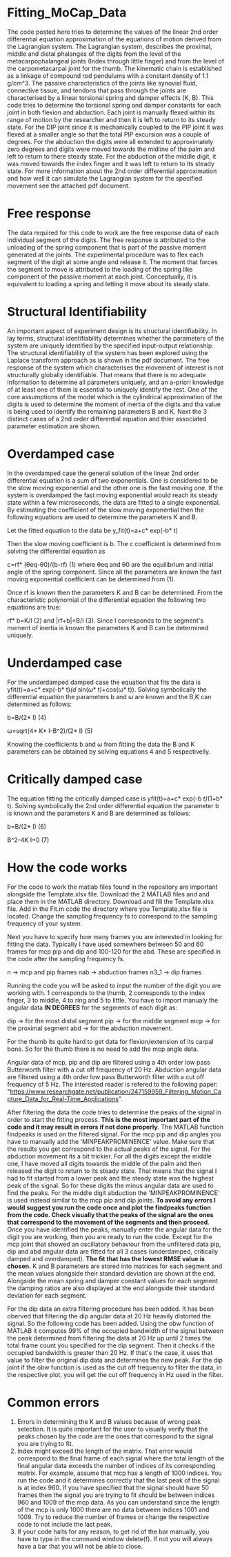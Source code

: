 # Fitting_MoCap_Data

The code posted here tries to determine the values of the linear 2nd order differential equation approximation of the equations of motion derived from the Lagrangian system. The Lagrangian
system, describes the proximal, middle and distal phalanges of the digits from the level of the metacarpophalangeal joints (Index through little finger) and from the level of the carpometacarpal joint
for the thumb. The kinematic chain is established as a linkage of compound rod pendulums with a constant density of 1.1 g/cm^3. The passive characteristics of the joints like synovial fluid, connective tissue, and tendons that pass through the joints are characterised by a linear torsional spring and damper effects (K, B). 
This code tries to determine the torsional spring and damper constants for each joint in both flexion and abduction. Each joint is manually flexed within its range of motion by the researcher and then it is left to return to its steady state. For the DIP joint since it is mechanically coupled to the PIP joint it was flexed at a smaller angle so that the total PIP excursion was a couple of degrees. For the abduction the digits were all extended to approximately zero degrees and digits were moved towards the midline of the palm and left to return to there steady state. For the abduction of the middle digit, it was moved towards the index finger and it was left to return to its steady state. For more information about the 2nd order differential approximation and how well it can simulate the Lagrangian system for the specified movement see the attached pdf document.

# Free response

The data required for this code to work are the free response data of each individual segment of the digits. The free response is attributed to the unloading of the spring component that is part of the passive moment generated at the joints. The experimental procedure was to flex each segment of the digit at some angle and release it. The moment that forces the segment to move is attributed to the loading of the spring like component of the passive moment at each joint. Conceptually, it is equivalent to loading a spring and letting it move about its steady state. 

# Structural Identifiability

An important aspect of experiment design is its structural identifiability. In lay terms, structural identifiability determines whether the parameters of the system are uniquely identified by the specified input-output relationship. The structural identifiability of the system has been explored using the Laplace transform approach as is shown in the pdf document. The free response of the system which characterises the movement of interest is not structurally globally identifiable. That means that there is no adequate information to determine all parameters uniquely, and an a-priori knowledge of at least one of them is essential to uniquely identify the rest. One of the core assumptions of the model which is the cylindrical approximation of the digits is used to determine the moment of inertia of the digits and tha value is being used to identify the remaining parameters B and K. Next the 3 distinct cases of a 2nd order differential equation and thier associated parameter estimation are shown. 

# Overdamped case

In the overdamped case the general solution of the linear 2nd order differential equation is a sum of two exponentials. One is considered to be the slow moving exponential and the other one is the fast moving one. If the system is overdamped the fast moving exponential would reach its steady state within a few microseconds, the data are fitted to a single exponential. By estimating the coefficient of the slow moving exponential then the following equations are used to determine the parameters K and B.

Let the fitted equation to the data be y_fit(t)=a+c* exp(-b* t)

Then the slow moving coefficient is b. The c coefficient is determined from solving the differential equation as

c=rf* (θeq-θ0)/(b-rf) (1)
where θeq and θ0 are the equilibrium and initial angle of the spring component. Since all the parameters are known the fast moving exponential coefficient can be determined from (1).

Once rf is known then the parameters K and B can be determined. From the characteristic polynomial of the differential equation the following two equations are true:

rf* b=K/I (2) and |rf+b|=B/I (3). Since I corresponds to the segment's moment of inertia is known the parameters K and B can be determined uniquely.

# Underdamped case

For the underdamped damped case the equation that fits the data is yfit(t)=a+c* exp(-b* t)*(d* sin(ω* t)+cos(ω* t)). Solving symbolically the differential equation the parameters b and ω are known and the B,K can determined as follows:

b=B/(2* I) (4)

ω=sqrt(4* K* I-B^2)/(2* I) (5)

Knowing the coefficients b and ω from fitting the data the B and K parameters can be obtained by solving equations 4 and 5 respectivelly.

# Critically damped case

The equation fitting the critically damped case is yfit(t)=a+c* exp(-b *t)*(1+b* t). Solving symbolically the 2nd order differential equation the parameter b is known and the parameters K and B are determined as follows:

b=B/(2* I) (6)

B^2-4*K* I=0 (7)

# How the code works

For the code to work the matlab files found in the repository are important alongside the Template.xlsx file. Download the 2 MATLAB files and and place them in the MATLAB directory. Download and fill the Template.xlsx file. Add in the Fit.m code the directory where you Template.xlsx file is located. Change the sampling frequency fs to correspond to the sampling frequency of your system. 

Next you have to specify how many frames you are interested in looking for fitting the data. Typically I have used somewhere between 50 and 60 frames for mcp pip and dip and 100-120 for the abd. These are specified in the code after the sampling frequency fs.

n -> mcp and pip frames
nab -> abduction frames
n3_1 -> dip frames

Running the code you will be asked to input the number of the digit you are working with. 1 corresponds to the thumb, 2 corresponds to the index finger, 3 to middle, 4 to ring and 5 to little. You have to import manualy the angular data **IN DEGREES** for the segments of each digit as:

dip -> for the most distal segment
pip -> for the middle segment
mcp -> for the proximal segment
abd -> for the abduction movement.

For the thumb its quite hard to get data for flexion/extension of its carpal bone. So for the thumb there is no need to add the mcp angle data. 

Angular data of mcp, pip and dip are filtered using a 4th order low pass Butterworth filter with a cut off frequency of 20 Hz. Abduction angular data are filtered using a 4th order low pass Butterworth filter with a cut off frequency of 5 Hz. The interested reader is refered to the following paper: "https://www.researchgate.net/publication/247159959_Filtering_Motion_Capture_Data_for_Real-Time_Applications".

After filtering the data the code tries to determine the peaks of the signal in order to start the fitting process. **This is the most important part of the code and it may result in errors if not done properly**. The MATLAB function findpeaks is used on the filtered signal. For the mcp pip and dip angles you have to manually add the 'MINPEAKPROMINENCE' value. Make sure that the results you get correspond to the actual peaks of the signal. For the abduction movement its a bit trickier. For all the digits except the middle one, I have moved all digits towards the middle of the palm and then released the digit to return to its steady state. That means that the signal I had to fit started from a lower peak and the steady state was the highest peak of the signal. So for these digits the minus angular data are used to find the peaks. For the middle digit abduction the 'MINPEAKPROMINENCE' is used instead similar to the mcp pip and dip joints. **To avoid any errors I would suggest you run the code once and plot the findpeaks function from the code. Check visually that the peaks of the signal are the ones that correspond to the movement of the segments and then proceed**. Once you have identified the peaks, manually enter the angular data for the digit you are working, then you are ready to run the code. Except for the mcp joint that showed an oscillatory behaviour from the unfiltered data pip, dip and abd angular data are fitted for all 3 cases (underdamped, critically damped and overdamped). **The fit that has the lowest RMSE value is chosen.** K and B parameters are stored into matrices for each segment and the mean values alongside their standard deviation are shown at the end. Alongside the mean spring and damper constant values for each segment the damping ratios are also displayed at the end alongside their standard deviation for each segment.

For the dip data an extra filtering procedure has been added. It has been oberved that filtering the dip angular data at 20 Hz heavily distorted the signal. So the following code has been added. Using the obw function of MATLAB it computes 99% of the occupied bandwidth of the signal between the peak determined from filtering the data at 20 Hz up until 2 times the total frame count you specified for the dip segment. Then it checks if the occupied bandwidth is greater than 20 Hz. If that's the case, it uses that value to filter the original dip data and determines the new peak. For the dip joint if the obw function is used as the cut off frequency to filter the data, in the respective plot, you will get the cut off frequency in Hz used in the filter.

# Common errors

1) Errors in determining the K and B values because of wrong peak selection. It is quite important for the user to visually verify that the peaks chosen by the code are the ones that correspond to the signal you are trying to fit.
2) Index might exceed the length of the matrix. That error would correspond to the final frame of each signal where the total length of the final angular data exceeds the number of indices of its corresponding matrix. For example, assume that mcp has a length of 1000 indices. You run the code and it determines correctly that the last peak of the signal is at index 960. If you have specified that the signal should have 50 frames then the signal you are trying to fit should be between indices 960 and 1009 of the mcp data. As you can understand since the length of the mcp is only 1000 there are no data between indices 1001 and 1009. Try to reduce the number of frames or change the respective code to not include the last peak.
3) If your code halts for any reason, to get rid of the bar manually, you have to type in the command window delete(f). If not you will always have a bar that you will not be able to close.
